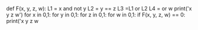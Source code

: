 def F(x, y, z, w):
L1 = x and not y
L2 = y == z 
L3 =L1 or L2
L4 = or w
print('x y z w')
 for x in 0,1:
   for y in 0,1:
     for z in 0,1:
       for w in 0,1:
         if F(x, y, z, w) == 0:
            print('x y z w

        
